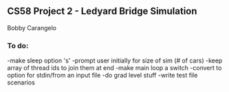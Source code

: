 ## CS58 Project 2 - Ledyard Bridge Simulation
Bobby Carangelo

### To do:
  -make sleep option 's'
  -prompt user initially for size of sim (# of cars)
  -keep array of thread ids to join them at end
  -make main loop a switch
  -convert to option for stdin/from an input file 
  -do grad level stuff
  -write test file scenarios
